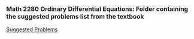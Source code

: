 ### Math 2280 Ordinary Differential Equations: Folder containing the suggested problems list from the textbook

[Suggested Problems](./suggested_problems.pdf)
